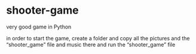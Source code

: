 # shooter-game
very good game in Python

in order to start the game, create a folder and copy all the pictures and the “shooter_game” file and music there and run the “shooter_game” file
